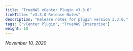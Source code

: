 ```yaml
---
title: "TrueNAS vCenter Plugin v3.3.0"
linkTitle: "v3.3.0 Release Notes"
description: "Release notes for plugin version 3.3.0."
tags: ["vCenter Plugin", "TrueNAS Enterprise"]
weight: 10
---
```


*November 10, 2020*

